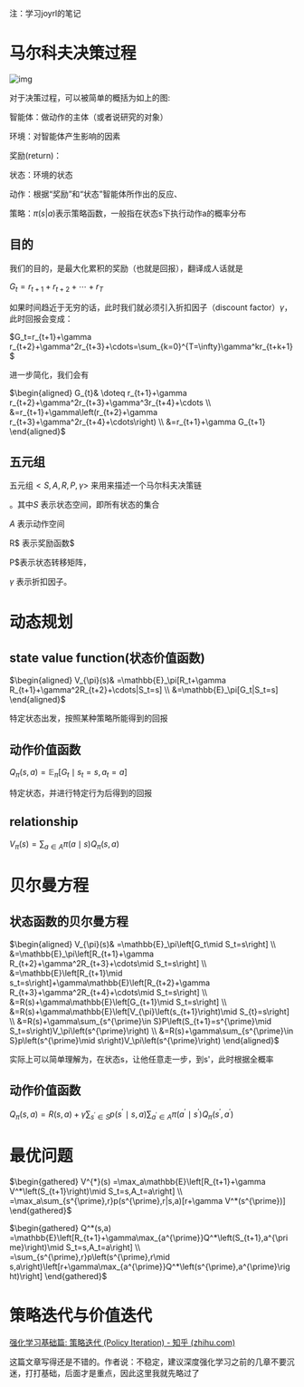 注：学习joyrl的笔记

# 马尔科夫决策过程

![img](https://johnjim0816.com/joyrl-book/figs/ch2/interaction_mdp.png)

对于决策过程，可以被简单的概括为如上的图:

智能体：做动作的主体（或者说研究的对象）

环境：对智能体产生影响的因素

奖励(return)：

状态：环境的状态

动作：根据“奖励”和“状态”智能体所作出的反应、

策略：$\pi(s|a)$表示策略函数，一般指在状态s下执行动作a的概率分布

## 目的

我们的目的，是最大化累积的奖励（也就是回报），翻译成人话就是

$G_t=r_{t+1}+r_{t+2}+\cdots+r_T$

如果时间趋近于无穷的话，此时我们就必须引入折扣因子（discount factor）$\gamma$，此时回报会变成：

$G_t=r_{t+1}+\gamma r_{t+2}+\gamma^2r_{t+3}+\cdots=\sum_{k=0}^{T=\infty}\gamma^kr_{t+k+1}$

进一步简化，我们会有

$\begin{aligned}
G_{t}& \doteq r_{t+1}+\gamma r_{t+2}+\gamma^2r_{t+3}+\gamma^3r_{t+4}+\cdots   \\
&=r_{t+1}+\gamma\left(r_{t+2}+\gamma r_{t+3}+\gamma^2r_{t+4}+\cdots\right) \\
&=r_{t+1}+\gamma G_{t+1}
\end{aligned}$

## 五元组

五元组$<S,A,R,P,\gamma>$ 来用来描述一个马尔科夫决策链

。其中$S$ 表示状态空间，即所有状态的集合

$A$ 表示动作空间

R$ 表示奖励函数$

P$表示状态转移矩阵，

$\gamma$ 表示折扣因子。

# 动态规划

## state value function(状态价值函数)

$\begin{aligned}
V_{\pi}(s)& =\mathbb{E}_\pi[R_t+\gamma R_{t+1}+\gamma^2R_{t+2}+\cdots|S_t=s]  \\
&=\mathbb{E}_\pi[G_t|S_t=s]
\end{aligned}$

特定状态出发，按照某种策略所能得到的回报

## 动作价值函数

$Q_\pi(s,a)=\mathbb{E}_\pi\left[G_t\mid s_t=s,a_t=a\right]$

特定状态，并进行特定行为后得到的回报

## relationship

$V_\pi(s)=\sum_{a\in A}\pi(a\mid s)Q_\pi(s,a)$

# 贝尔曼方程

## 状态函数的贝尔曼方程

$\begin{aligned}
V_{\pi}(s)& =\mathbb{E}_\pi\left[G_t\mid S_t=s\right]  \\
&=\mathbb{E}_\pi\left[R_{t+1}+\gamma R_{t+2}+\gamma^2R_{t+3}+\cdots\mid S_t=s\right] \\
&=\mathbb{E}\left[R_{t+1}\mid s_t=s\right]+\gamma\mathbb{E}\left[R_{t+2}+\gamma R_{t+3}+\gamma^2R_{t+4}+\cdots\mid S_t=s\right] \\
&=R(s)+\gamma\mathbb{E}\left[G_{t+1}\mid S_t=s\right] \\
&=R(s)+\gamma\mathbb{E}\left[V_{\pi}\left(s_{t+1}\right)\mid S_{t}=s\right] \\
&=R(s)+\gamma\sum_{s^{\prime}\in S}P\left(S_{t+1}=s^{\prime}\mid S_t=s\right)V_\pi\left(s^{\prime}\right) \\
&=R(s)+\gamma\sum_{s^{\prime}\in S}p\left(s^{\prime}\mid s\right)V_\pi\left(s^{\prime}\right)
\end{aligned}$

实际上可以简单理解为，在状态s，让他任意走一步，到s'，此时根据全概率

## 动作价值函数

$Q_\pi(s,a)=R(s,a)+\gamma\sum_{s^{\prime}\in S}p\left(s^{\prime}\mid s,a\right)\sum_{a^{\prime}\in A}\pi\left(a^{\prime}\mid s^{\prime}\right)Q_\pi\left(s^{\prime},a^{\prime}\right)$

# 最优问题

$\begin{gathered}
V^{*}(s) =\max_a\mathbb{E}\left[R_{t+1}+\gamma V^*\left(S_{t+1}\right)\mid S_t=s,A_t=a\right] \\
=\max_a\sum_{s^{\prime},r}p(s^{\prime},r|s,a)[r+\gamma V^*(s^{\prime})] 
\end{gathered}$

$\begin{gathered}
Q^*(s,a) =\mathbb{E}\left[R_{t+1}+\gamma\max_{a^{\prime}}Q^*\left(S_{t+1},a^{\prime}\right)\mid S_t=s,A_t=a\right] \\
=\sum_{s^{\prime},r}p\left(s^{\prime},r\mid s,a\right)\left[r+\gamma\max_{a^{\prime}}Q^*\left(s^{\prime},a^{\prime}\right)\right] 
\end{gathered}$

# 策略迭代与价值迭代

[强化学习基础篇: 策略迭代 (Policy Iteration) - 知乎 (zhihu.com)](https://zhuanlan.zhihu.com/p/34006925)

这篇文章写得还是不错的。作者说：不稳定，建议深度强化学习之前的几章不要沉迷，打打基础，后面才是重点，因此这里我就先略过了